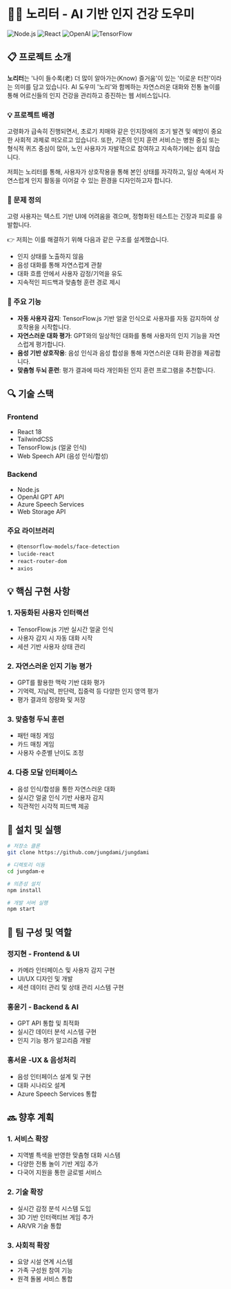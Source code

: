 # 🧓🏻 노리터 - AI 기반 인지 건강 도우미

![Node.js](https://img.shields.io/badge/Node.js-339933?style=flat-square&logo=Node.js&logoColor=white)
![React](https://img.shields.io/badge/React-61DAFB?style=flat-square&logo=React&logoColor=black)
![OpenAI](https://img.shields.io/badge/OpenAI-412991?style=flat-square&logo=OpenAI&logoColor=white)
![TensorFlow](https://img.shields.io/badge/TensorFlow-FF6F00?style=flat-square&logo=TensorFlow&logoColor=white)

## 📋 프로젝트 소개

**노리터**는 '나이 들수록(老) 더 많이 알아가는(Know) 즐거움'이 있는 '이로운 터전'이라는 의미를 담고 있습니다. AI 도우미 '노리'와 함께하는 자연스러운 대화와 전통 놀이를 통해 어르신들의 인지 건강을 관리하고 증진하는 웹 서비스입니다.

### 💡 프로젝트 배경
고령화가 급속히 진행되면서, 초로기 치매와 같은 인지장애의 조기 발견 및 예방이 중요한 사회적 과제로 떠오르고 있습니다. 또한, 기존의 인지 훈련 서비스는 병원 중심 또는 형식적 퀴즈 중심이 많아, 노인 사용자가 자발적으로 참여하고 지속하기에는 쉽지 않습니다.

저희는 노리터를 통해,
사용자가 상호작용을 통해 본인 상태를 자각하고,
일상 속에서 자연스럽게 인지 활동을 이어갈 수 있는 환경을 디자인하고자 합니다.

### 🧠 문제 정의
고령 사용자는 텍스트 기반 UI에 어려움을 겪으며,
정형화된 테스트는 긴장과 피로를 유발합니다.

👉 저희는 이를 해결하기 위해 다음과 같은 구조를 설계했습니다.

- 인지 상태를 노출하지 않음
- 음성 대화를 통해 자연스럽게 관찰
- 대화 흐름 안에서 사용자 감정/기억을 유도
- 지속적인 피드백과 맞춤형 훈련 경로 제시

### 🌟 주요 기능

- **자동 사용자 감지**: TensorFlow.js 기반 얼굴 인식으로 사용자를 자동 감지하여 상호작용을 시작합니다.
- **자연스러운 대화 평가**: GPT와의 일상적인 대화를 통해 사용자의 인지 기능을 자연스럽게 평가합니다.
- **음성 기반 상호작용**: 음성 인식과 음성 합성을 통해 자연스러운 대화 환경을 제공합니다.
- **맞춤형 두뇌 훈련**: 평가 결과에 따라 개인화된 인지 훈련 프로그램을 추천합니다.

## 🔍 기술 스택

### Frontend
- React 18
- TailwindCSS
- TensorFlow.js (얼굴 인식)
- Web Speech API (음성 인식/합성)

### Backend
- Node.js
- OpenAI GPT API
- Azure Speech Services
- Web Storage API

### 주요 라이브러리
- `@tensorflow-models/face-detection`
- `lucide-react`
- `react-router-dom`
- `axios`

## 💡 핵심 구현 사항

### 1. 자동화된 사용자 인터랙션
- TensorFlow.js 기반 실시간 얼굴 인식
- 사용자 감지 시 자동 대화 시작
- 세션 기반 사용자 상태 관리

### 2. 자연스러운 인지 기능 평가
- GPT를 활용한 맥락 기반 대화 평가
- 기억력, 지남력, 판단력, 집중력 등 다양한 인지 영역 평가
- 평가 결과의 정량화 및 저장

### 3. 맞춤형 두뇌 훈련
- 패턴 매칭 게임
- 카드 매칭 게임
- 사용자 수준별 난이도 조정

### 4. 다중 모달 인터페이스
- 음성 인식/합성을 통한 자연스러운 대화
- 실시간 얼굴 인식 기반 사용자 감지
- 직관적인 시각적 피드백 제공

## 🚀 설치 및 실행

```bash
# 저장소 클론
git clone https://github.com/jungdami/jungdami

# 디렉토리 이동
cd jungdam-e

# 의존성 설치
npm install

# 개발 서버 실행
npm start
```

## 👥 팀 구성 및 역할

### 정지현 - Frontend & UI
- 카메라 인터페이스 및 사용자 감지 구현
- UI/UX 디자인 및 개발
- 세션 데이터 관리 및 상태 관리 시스템 구현

### 홍윤기 - Backend & AI
- GPT API 통합 및 최적화
- 실시간 데이터 분석 시스템 구현
- 인지 기능 평가 알고리즘 개발

### 홍서윤 -UX & 음성처리
- 음성 인터페이스 설계 및 구현
- 대화 시나리오 설계
- Azure Speech Services 통합

## 🔜 향후 계획

### 1. 서비스 확장
- 지역별 특색을 반영한 맞춤형 대화 시스템
-  다양한 전통 놀이 기반 게임 추가
-   다국어 지원을 통한 글로벌 서비스

### 2. 기술 확장
- 실시간 감정 분석 시스템 도입
- 3D 기반 인터랙티브 게임 추가
- AR/VR 기술 통합

### 3. 사회적 확장
- 요양 시설 연계 시스템
- 가족 구성원 참여 기능
- 원격 돌봄 서비스 통합
